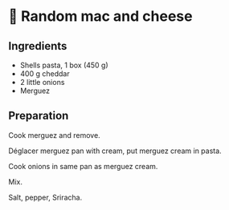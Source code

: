 # 🐑 Random mac and cheese

## Ingredients

* Shells pasta, 1 box (450 g)
* 400 g cheddar
* 2 little onions
* Merguez

## Preparation

Cook merguez and remove.

Déglacer merguez pan with cream, put merguez cream in pasta.

Cook onions in same pan as merguez cream.

Mix.

Salt, pepper, Sriracha.
